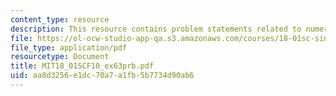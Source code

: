 ```yaml
---
content_type: resource
description: This resource contains problem statements related to numerical integration.
file: https://ol-ocw-studio-app-qa.s3.amazonaws.com/courses/18-01sc-single-variable-calculus-fall-2010/aa8d3256e1dc70a7a1fb5b7734d90ab6_MIT18_01SCF10_ex63prb.pdf
file_type: application/pdf
resourcetype: Document
title: MIT18_01SCF10_ex63prb.pdf
uid: aa8d3256-e1dc-70a7-a1fb-5b7734d90ab6
---
```

